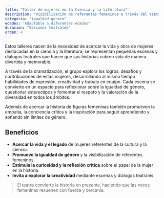 ```yaml
---
title: "Taller de mujeres en la Ciencia y la Literatura"
description: "Visibilización de referentes femeninos a través del teatro"
categoria: "igualdad-genero"
edades: "Adaptable a diferentes edades"
duracion: "Sesiones teatrales"
orden: 4
---
```


Estos talleres nacen de la necesidad de acercar la vida y obra de mujeres destacadas en la ciencia y la literatura; se representan pequeñas escenas y diálogos teatrales que hacen que sus historias cobren vida de manera divertida y memorable.

A través de la dramatización, el grupo explora los logros, desafíos y contribuciones de estas mujeres, desarrollando al mismo tiempo habilidades de expresión, creatividad y trabajo en equipo. Cada escena se convierte en un espacio para reflexionar sobre la igualdad de género, cuestionar estereotipos y fomentar el respeto y la valoración de la diversidad en todos los ámbitos.

Además de acercar la historia de figuras femeninas también promueven la empatía, la conciencia crítica y la inspiración para seguir aprendiendo y soñando sin límites de género.

## Beneficios

- **Acercar la vida y el legado** de mujeres referentes de la cultura y la ciencia.
- **Promueve la igualdad de género** y la visibilización de referentes femeninos.
- **Estimula la curiosidad y la reflexión crítica** sobre el papel de la mujer en la historia.
- **Invita a explorar la creatividad** mediante escenas y diálogos teatrales.

> El teatro convierte la historia en presente, haciendo que las voces femeninas resuenen con fuerza y cercanía.
